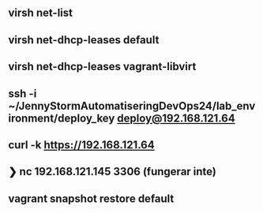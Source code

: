 ## virsh net-list

## virsh net-dhcp-leases default

## virsh net-dhcp-leases vagrant-libvirt

## ssh -i ~/JennyStormAutomatiseringDevOps24/lab_environment/deploy_key deploy@192.168.121.64

## curl -k https://192.168.121.64

## ❯ nc 192.168.121.145 3306 (fungerar inte)

## vagrant snapshot restore default
